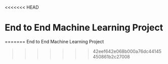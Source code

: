 <<<<<<< HEAD
# End to End Machine Learning Project
=======
End to End Machine Learning Project
>>>>>>> 42eef642e068b000a76dc44145450861b2c27008
